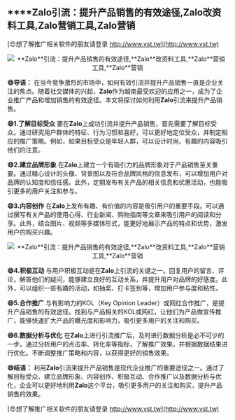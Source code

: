 ## ****Zalo**引流：提升产品销售的有效途径,**Zalo**改资料工具,**Zalo**营销工具,**Zalo**营销**

[😍想了解推广相关软件的朋友请登录 http://www.vst.tw](http://www.vst.tw)

 <center><img src="https://vst.tw/MP4/tuiguang/png/1.png" alt="**Zalo**引流：提升产品销售的有效途径,**Zalo**改资料工具,**Zalo**营销工具,**Zalo**营销"></center>

**😄导语：**
在当今竞争激烈的市场中，如何有效引流并提升产品销售一直是企业关注的焦点。随着社交媒体的兴起，**Zalo**作为越南最受欢迎的应用之一，成为了企业推广产品和增加销售的有效途径。本文将探讨如何利用**Zalo**引流来提升产品销售。

**😄1.了解目标受众**
要在**Zalo**上成功引流并提升产品销售，首先需要了解目标受众。通过研究用户群体的特征、行为习惯和喜好，可以更好地定位受众，并制定相应的推广策略。例如，如果目标受众是年轻人群，可以设计时尚、有趣的内容吸引他们的注意。

**😄2.建立品牌形象**
在**Zalo**上建立一个有吸引力的品牌形象对于产品销售至关重要。通过精心设计的头像、背景图以及符合品牌风格的信息发布，可以增加用户对品牌的认知度和信任感。此外，定期发布有关产品的相关信息和优惠活动，也能吸引更多的用户关注和参与。

**😄3.内容创作**
在**Zalo**上发布有趣、有价值的内容是吸引用户的重要手段。可以通过撰写有关产品的使用心得、行业新闻、购物指南等文章来吸引用户的阅读和分享。此外，结合图片、视频等多媒体形式，能更好地展示产品的特点和优势，激发用户的购买兴趣。

 <center><img src="https://vst.tw/MP4/tuiguang/png/0.png" alt="**Zalo**引流：提升产品销售的有效途径,**Zalo**改资料工具,**Zalo**营销工具,**Zalo**营销"></center>

**😄4.积极互动**
与用户积极互动是在**Zalo**上引流的关键之一。回复用户的留言、评论，解答他们的疑问，能够建立良好的互动关系，并提升用户对品牌的好感度。此外，可以组织一些有趣的活动，如抽奖、打卡签到等，增加用户参与度和粘性。

**😄5.合作推广**
与有影响力的KOL（Key Opinion Leader）或网红合作推广，是提升产品销售的有效途径。找到与产品相关的KOL或网红，让他们为产品做宣传推广，能够快速扩大产品的曝光度和影响力，吸引更多用户的关注和购买。

**😄6.数据分析与优化**
在**Zalo**上进行引流推广后，及时进行数据分析是必不可少的一步。通过分析用户的点击率、转化率等指标，了解推广效果，并根据数据结果进行优化。不断调整推广策略和内容，以获得更好的销售效果。

**😄结语：**
利用**Zalo**引流来提升产品销售是现代企业推广的重要途径之一。通过了解目标受众、建立品牌形象、内容创作、积极互动、合作推广以及数据分析与优化，企业可以更好地利用**Zalo**这个平台，吸引更多用户的关注和购买，提升产品销售的效果。

[😍想了解推广相关软件的朋友请登录 http://www.vst.tw](http://www.vst.tw)



